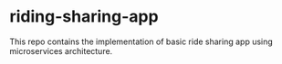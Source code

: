 # riding-sharing-app
This repo contains the implementation of basic ride sharing app using microservices architecture.
